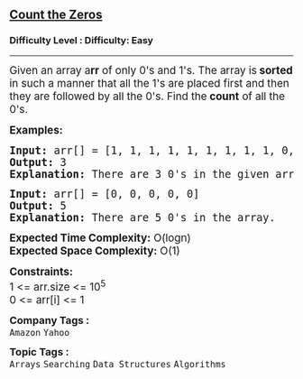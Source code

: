 <h2><a href="https://www.geeksforgeeks.org/problems/count-the-zeros2550/1?page=6&category=Arrays&sortBy=submissions">Count the Zeros</a></h2><h3>Difficulty Level : Difficulty: Easy</h3><hr><div class="problems_problem_content__Xm_eO"><p><span style="font-size: 14pt;">Given an array a<strong>rr</strong> of only 0's and 1's. The array&nbsp;is<strong> sorted</strong> in such a manner that all the 1's are placed first and then they are&nbsp;followed by all the 0's. Find&nbsp;the<strong> count</strong> of all the 0's.</span></p>
<p><span style="font-size: 14pt;"><strong>Examples:</strong></span></p>
<pre><span style="font-size: 14pt;"><strong>Input:</strong> arr[] = [1, 1, 1, 1, 1, 1, 1, 1, 1, 0, 0, 0]
<strong>Output:</strong> 3
<strong>Explanation:</strong> There are 3 0's in the given array.</span></pre>
<pre><span style="font-size: 14pt;"><strong>Input: </strong>arr[] = [0, 0, 0, 0, 0]
<strong>Output:</strong> 5
<strong>Explanation:</strong>&nbsp;There are 5 0's in the array.</span></pre>
<p><span style="font-size: 14pt;"><strong style="font-family: -apple-system, BlinkMacSystemFont, 'Segoe UI', Roboto, Oxygen, Ubuntu, Cantarell, 'Open Sans', 'Helvetica Neue', sans-serif;">Expected Time Complexity:</strong><span style="font-family: -apple-system, BlinkMacSystemFont, 'Segoe UI', Roboto, Oxygen, Ubuntu, Cantarell, 'Open Sans', 'Helvetica Neue', sans-serif;"> O(logn)<br></span><strong style="font-family: -apple-system, BlinkMacSystemFont, 'Segoe UI', Roboto, Oxygen, Ubuntu, Cantarell, 'Open Sans', 'Helvetica Neue', sans-serif;">Expected Space</strong><strong style="font-family: -apple-system, BlinkMacSystemFont, 'Segoe UI', Roboto, Oxygen, Ubuntu, Cantarell, 'Open Sans', 'Helvetica Neue', sans-serif;"> Complexity</strong><strong style="font-family: -apple-system, BlinkMacSystemFont, 'Segoe UI', Roboto, Oxygen, Ubuntu, Cantarell, 'Open Sans', 'Helvetica Neue', sans-serif;">:</strong><span style="font-family: -apple-system, BlinkMacSystemFont, 'Segoe UI', Roboto, Oxygen, Ubuntu, Cantarell, 'Open Sans', 'Helvetica Neue', sans-serif;"> O(1)</span></span></p>
<p><span style="font-size: 14pt;"><strong>Constraints:</strong><br>1 &lt;= arr.size &lt;= 10<sup>5</sup><br>0 &lt;= arr[i] &lt;= 1</span></p></div><p><span style=font-size:18px><strong>Company Tags : </strong><br><code>Amazon</code>&nbsp;<code>Yahoo</code>&nbsp;<br><p><span style=font-size:18px><strong>Topic Tags : </strong><br><code>Arrays</code>&nbsp;<code>Searching</code>&nbsp;<code>Data Structures</code>&nbsp;<code>Algorithms</code>&nbsp;